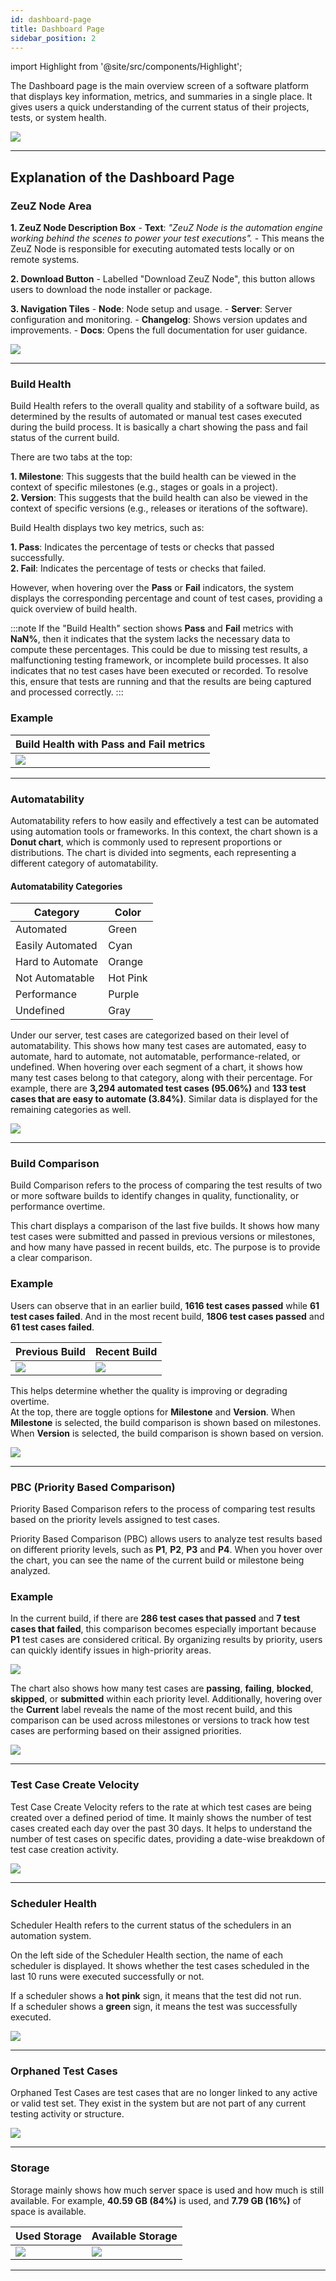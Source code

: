 ```yaml
---
id: dashboard-page
title: Dashboard Page
sidebar_position: 2
---
```


import Highlight from '@site/src/components/Highlight';

The Dashboard page is the main overview screen of a software platform that displays key information, metrics, and summaries in a single place. It gives users a quick understanding of the current status of their projects, tests, or system health.

![](/img/dashboard-page/dashboard-page.jpg)

---

## Explanation of the Dashboard Page

### ZeuZ Node Area
**1. ZeuZ Node Description Box**
     - **Text**: *"ZeuZ Node is the automation engine working behind the scenes to power your test executions".*
     - This means the ZeuZ Node is responsible for executing automated tests locally or on remote systems.

**2. Download Button**
     - Labelled "Download ZeuZ Node", this button allows users to download the node installer or package.

**3. Navigation Tiles**
     - **Node**: Node setup and usage.
     - **Server**: Server configuration and monitoring.
     - **Changelog**: Shows version updates and improvements.
     - **Docs**: Opens the full documentation for user guidance.

![](/img/dashboard-page/dashboard-node.png)

---

### Build Health
Build Health refers to the overall quality and stability of a software build, as determined by the results of automated or manual test cases executed during the build process. It is basically a chart showing the pass and fail status of the current build.

There are two tabs at the top:  

**1. Milestone**: This suggests that the build health can be viewed in the context of specific milestones (e.g., stages or goals in a project).  
**2. Version**: This suggests that the build health can also be viewed in the context of specific versions (e.g., releases or iterations of the software).

Build Health displays two key metrics, such as:  

**1. Pass**: Indicates the percentage of tests or checks that passed successfully.  
**2. Fail**: Indicates the percentage of tests or checks that failed.

However, when hovering over the **Pass** or **Fail** indicators, the system displays the corresponding percentage and count of test cases, providing a quick overview of build health.

:::note
If the "Build Health" section shows **Pass** and **Fail** metrics with **NaN%**, then it indicates that the system lacks the necessary data to compute these percentages. This could be due to missing test results, a malfunctioning testing framework, or incomplete build processes. It also indicates that no test cases have been executed or recorded. To resolve this, ensure that tests are running and that the results are being captured and processed correctly.
:::

### Example

|  Build Health with Pass and Fail metrics  |
|-------------------------------------------|
| ![](/img/dashboard-page/build-count.png)  |

---

### Automatability
Automatability refers to how easily and effectively a test can be automated using automation tools or frameworks. In this context, the chart shown is a **Donut chart**, which is commonly used to represent proportions or distributions. The chart is divided into segments, each representing a different category of automatability.

#### Automatability Categories

|  Category          |  Color     |
|--------------------|------------|
|  Automated         |  <Highlight color="rgb(37, 211, 102)">Green</Highlight>     |
|  Easily Automated  |  <Highlight color="rgb(51, 204, 204)">Cyan</Highlight>      |
|  Hard to Automate  |  <Highlight color="rgb(255, 152, 0)">Orange</Highlight>    |
|  Not Automatable   |  <Highlight color="rgb(254, 41, 147)">Hot Pink</Highlight>  |
|  Performance       |  <Highlight color="rgb(127, 40, 255)">Purple</Highlight>    |
|  Undefined         |  <Highlight color="rgb(158, 158, 158)">Gray</Highlight>      |

Under our server, test cases are categorized based on their level of automatability. This shows how many test cases are automated, easy to automate, hard to automate, not automatable, performance-related, or undefined. When hovering over each segment of a chart, it shows how many test cases belong to that category, along with their percentage. For example, there are **3,294 automated test cases (95.06%)** and **133 test cases that are easy to automate (3.84%)**. Similar data is displayed for the remaining categories as well.

![](/img/dashboard-page/easily-automatable.png)

---

### Build Comparison
Build Comparison refers to the process of comparing the test results of two or more software builds to identify changes in quality, functionality, or performance overtime.

This chart displays a comparison of the last five builds. It shows how many test cases were submitted and passed in previous versions or milestones, and how many have passed in recent builds, etc. The purpose is to provide a clear comparison.

### Example

Users can observe that in an earlier build, **1616 test cases passed**
while **61 test cases failed**. And in the most recent build, **1806 test cases passed** and
**61 test cases failed**.

|  Previous Build                          |  Recent Build                         |
|------------------------------------------|---------------------------------------|
| ![](/img/dashboard-page/previous-build.png)  | ![](/img/dashboard-page/recent-build.png)  |

This helps determine whether the quality is improving or degrading overtime.  
At the top, there are toggle options for **Milestone** and **Version**. When **Milestone** is selected, the build comparison is shown based on milestones. When **Version** is selected, the build comparison is shown based on version.

![](/img/dashboard-page/build-comparison.png)

---

### PBC (Priority Based Comparison)
Priority Based Comparison refers to the process of comparing test results based on the priority levels assigned to test cases.

Priority Based Comparison (PBC) allows users to analyze test results based on different priority levels, such as **P1**, **P2**, **P3** and **P4**. When you hover over the chart, you can see the name of the current build or milestone being analyzed.

### Example
In the current build, if there are **286 test cases that passed** and **7 test cases that failed**, this comparison becomes especially important because **P1** test cases are considered critical. By organizing results by priority, users can quickly identify issues in high-priority areas.

![](/img/dashboard-page/pbc-data.png)

The chart also shows how many test cases are **passing**, **failing**, **blocked**, **skipped**, or **submitted** within each priority level. Additionally, hovering over the **Current** label reveals the name of the most recent build, and this comparison can be used across milestones or versions to track how test cases are performing based on their assigned priorities.

![](/img/dashboard-page/pbc-chart.png)

---

### Test Case Create Velocity
Test Case Create Velocity refers to the rate at which test cases are being created over a defined period of time. It mainly shows the number of test cases created each day over the past 30 days. It helps to understand the number of test cases on specific dates, providing a date-wise breakdown of test case creation activity.

![](/img/dashboard-page/test-velocity.png)

---

### Scheduler Health
Scheduler Health refers to the current status of the schedulers in an automation system.

On the left side of the Scheduler Health section, the name of each scheduler is displayed. It shows whether the test cases scheduled in the last 10 runs were executed successfully or not.

If a scheduler shows a **hot pink** sign, it means that the test did not run.  
If a scheduler shows a **green** sign, it means the test was successfully executed.

![](/img/dashboard-page/scheduler-health.png)

---

### Orphaned Test Cases
Orphaned Test Cases are test cases that are no longer linked to any active or valid test set. They exist in the system but are not part of any current testing activity or structure.

![](/img/dashboard-page/orphaned-test-cases.png)

---

### Storage
Storage mainly shows how much server space is used and how much is still available. For example, **40.59 GB (84%)** is used, and **7.79 GB (16%)** of space is available.

|  Used Storage                              |  Available Storage                              |
|--------------------------------------------|-------------------------------------------------|
| ![](/img/dashboard-page/data-storage.png)  | ![](/img/dashboard-page/available-storage.png)  |

---


